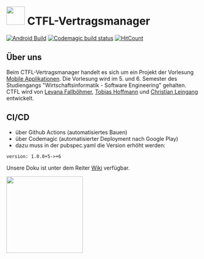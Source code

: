 # <img src="https://user-images.githubusercontent.com/57496350/150943492-d3499ff5-fc92-4efc-a9ee-dcfc4ebab8e0.jpg" width="48"> CTFL-Vertragsmanager
[![Android Build](https://github.com/christian-leingang/CTFL-Vertragsmanager/actions/workflows/android_build.yml/badge.svg?branch=android-deploy)](https://github.com/christian-leingang/CTFL-Vertragsmanager/actions/workflows/android_build.yml)
[![Codemagic build status](https://api.codemagic.io/apps/627e79cf3e384e536dbf62fb/627e79cf3e384e536dbf62fa/status_badge.svg)](https://codemagic.io/apps/627e79cf3e384e536dbf62fb/627e79cf3e384e536dbf62fa/latest_build)
[![HitCount](https://hits.dwyl.com/christian-leingang/CTFL-Vertragsmanager.svg?style=flat)](http://hits.dwyl.com/christian-leingang/CTFL-Vertragsmanager)


## Über uns

Beim CTFL-Vertragsmanager handelt es sich um ein Projekt der Vorlesung [Mobile Applikationen](https://github.com/michael-spengler/Entwicklung-mobiler-applikationen-p-f). Die Vorlesung wird im 5. und 6. Semester des Studiengangs "Wirtschaftsinformatik - Software Engineering" gehalten. CTFL wird von [Levana Fallböhmer](https://github.com/Levana-Fallboehmer), [Tobias Hoffmann](https://github.com/tobiashoffmann) und [Christian Leingang](https://github.com/MrChrisse) entwickelt.

## CI/CD

- über Github Actions (automatisiertes Bauen)
- über Codemagic (automatisierter Deployment nach Google Play)
- dazu muss in der pubspec.yaml die Version erhöht werden:

```
version: 1.0.0+5->+6
```

Unsere Doku ist unter dem Reiter [Wiki](https://github.com/MrChrisse/CTFL-Vertragsmanager/wiki/1.-%C3%9Cber-Uns) verfügbar.

<a href="https://play.google.com/store/apps/details?id=com.ctfl.ctfl_vertragsmanager"><img src="https://upload.wikimedia.org/wikipedia/commons/thumb/7/78/Google_Play_Store_badge_EN.svg/1200px-Google_Play_Store_badge_EN.svg.png" width="200"></img></a>
